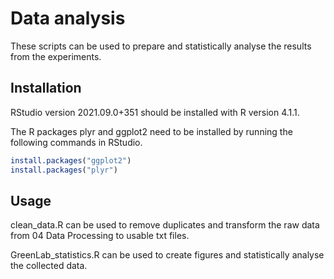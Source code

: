 # Data analysis

These scripts can be used to prepare and statistically analyse the results from the experiments.

## Installation
RStudio version 2021.09.0+351 should be installed with R version 4.1.1.

The R packages plyr and ggplot2 need to be installed by running the following commands in RStudio.

```R
install.packages("ggplot2")
install.packages("plyr")
```

## Usage
clean_data.R can be used to remove duplicates and transform the raw data from 04 Data Processing to usable txt files.

GreenLab_statistics.R can be used to create figures and statistically analyse the collected data.